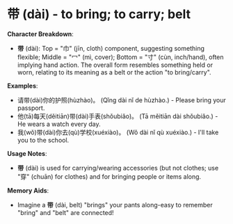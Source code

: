 # **带 (dài) - to bring; to carry; belt**

**Character Breakdown**:  
- **带** (dài): Top = "巾" (jīn, cloth) component, suggesting something flexible; Middle = "冖" (mì, cover); Bottom = "寸" (cùn, inch/hand), often implying hand action. The overall form resembles something held or worn, relating to its meaning as a belt or the action "to bring/carry".

**Examples**:  
- 请带(dài)你的护照(hùzhào)。 (Qǐng dài nǐ de hùzhào.) - Please bring your passport.  
- 他(tā)每天(děitiān)带(dài)手表(shǒubiǎo)。 (Tā měitiān dài shǒubiǎo.) - He wears a watch every day.  
- 我(wǒ)带(dài)你去(qù)学校(xuéxiào)。 (Wǒ dài nǐ qù xuéxiào.) - I'll take you to the school.

**Usage Notes**:  
- **带** (dài) is used for carrying/wearing accessories (but not clothes; use "穿" (chuān) for clothes) and for bringing people or items along.

**Memory Aids**:  
- Imagine a **带** (dài, belt) "brings" your pants along-easy to remember "bring" and "belt" are connected!